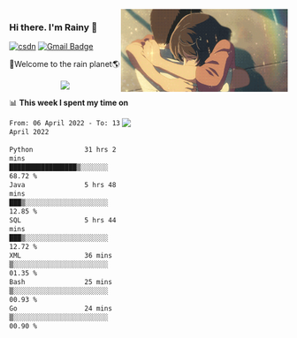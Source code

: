 <img  align='right' height="150" src="https://github.com/LikeRainDay/LikeRainDay/blob/master/pic/img_rain_1.gif?raw=true">



### Hi there. I'm Rainy :lemon:

[![csdn](https://img.shields.io/badge/-csdn-c14438?style=flat-square&logo=c&logoColor=white)](https://blog.csdn.net/qq_15807167)
[![Gmail Badge](https://img.shields.io/badge/-gmail-c14438?style=flat-square&logo=Gmail&logoColor=white&link=mailto:houshuai0816@gmail.com)](mailto:houshuai0816@gmail.com)

🚀Welcome to the rain planet🌎

<center>
<img align='center'  src="https://source.unsplash.com/random/1200x600">
</center>

📊 **This week I spent my time on**

<img align='right'   width="300" src="https://github-readme-stats.vercel.app/api?username=LikeRainDay&show_icons=true&title_color=fff&icon_color=79ff97&text_color=9f9f9f&bg_color=151515">

<!--START_SECTION:waka-->

```text
From: 06 April 2022 - To: 13 April 2022

Python             31 hrs 2 mins   █████████████████▒░░░░░░░   68.72 %
Java               5 hrs 48 mins   ███▒░░░░░░░░░░░░░░░░░░░░░   12.85 %
SQL                5 hrs 44 mins   ███▒░░░░░░░░░░░░░░░░░░░░░   12.72 %
XML                36 mins         ▒░░░░░░░░░░░░░░░░░░░░░░░░   01.35 %
Bash               25 mins         ▒░░░░░░░░░░░░░░░░░░░░░░░░   00.93 %
Go                 24 mins         ▒░░░░░░░░░░░░░░░░░░░░░░░░   00.90 %
```

<!--END_SECTION:waka-->
